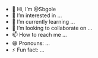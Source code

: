- 👋 Hi, I’m @Sbgole
- 👀 I’m interested in ...
- 🌱 I’m currently learning ...
- 💞️ I’m looking to collaborate on ...
- 📫 How to reach me ...
- 😄 Pronouns: ...
- ⚡ Fun fact: ...

<!---
Sbgole/Sbgole is a ✨ special ✨ repository because its `README.md` (this file) appears on your GitHub profile.
You can click the Preview link to take a look at your changes.
--->
